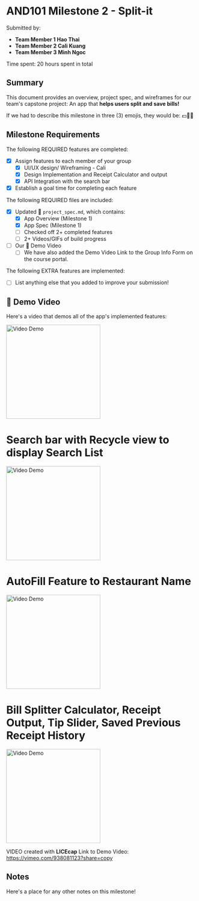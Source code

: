<!-- (This is a comment) INSTRUCTIONS: Go through this page and fill out any **bolded** entries with their correct values.-->

# AND101 Milestone 2 - **Split-it**

Submitted by:
- **Team Member 1 Hao Thai**
- **Team Member 2 Cali Kuang**
- **Team Member 3 Minh Ngoc**

Time spent: 20 hours spent in total

## Summary

This document provides an overview, project spec, and wireframes for our team's capstone project: An app that **helps users split and save bills!**

If we had to describe this milestone in three (3) emojis, they would be: 💵👯💚

## Milestone Requirements

<!-- Please be sure to change the [ ] to [x] for any features you completed.  If a feature is not checked [x], you might miss the points for that item! -->

The following REQUIRED features are completed:

- [x] Assign features to each member of your group
  - [x] UI/UX design/ Wireframing - Cali
  - [x] Design Implementation and Receipt Calculator and output
  - [x] API Integration with the search bar
- [x] Establish a goal time for completing each feature

The following REQUIRED files are included:

- [x] Updated 📄 `project_spec.md`, which contains:
  - [X] App Overview (Milestone 1)
  - [X] App Spec (Milestone 1)
  - [ ] Checked off 2+ completed features
  - [ ] 2+ Videos/GIFs of build progress

- [ ] Our 🎥 Demo Video
  - [ ] We have also added the Demo Video Link to the Group Info Form on the course portal.

The following EXTRA features are implemented:

- [ ] List anything else that you added to improve your submission!

## 🎥 Demo Video

Here's a video that demos all of the app's implemented features:

<img src='https://github.com/CP-AndriodDev/Split-it/assets/100315684/916081bf-3baa-41b8-b2a6-272faaf7f790' title='Video Demo' width='250' alt='Video Demo' />

# Search bar with Recycle view to display Search List
<img src='https://github.com/CP-AndriodDev/Split-it/assets/100315684/0b6d047f-d4a2-4d8e-8e03-062a4140626f' title='Video Demo' width='250' alt='Video Demo' />

# AutoFill Feature to Restaurant Name
<img src='https://github.com/CP-AndriodDev/Split-it/assets/100315684/dcb3087f-0ef5-41e1-90a2-e77d9a70fd26' title='Video Demo' width='250' alt='Video Demo' />

# Bill Splitter Calculator, Receipt Output, Tip Slider, Saved Previous Receipt History
<img src='https://github.com/CP-AndriodDev/Split-it/assets/100315684/7d96e66b-3701-4ad6-af9f-3ce1be7d9973' title='Video Demo' width='250' alt='Video Demo' />


VIDEO created with **LICEcap**
Link to Demo Video: https://vimeo.com/938081123?share=copy
## Notes

Here's a place for any other notes on this milestone!
